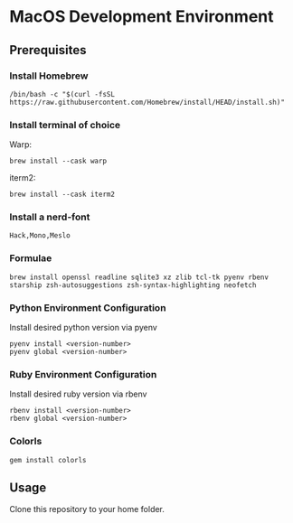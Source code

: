 # MacOS Development Environment

## Prerequisites

### Install Homebrew
```
/bin/bash -c "$(curl -fsSL https://raw.githubusercontent.com/Homebrew/install/HEAD/install.sh)"
```
### Install terminal of choice
Warp:
```
brew install --cask warp
```
iterm2:
```
brew install --cask iterm2
```

### Install a nerd-font
```Hack,Mono,Meslo```

### Formulae
```
brew install openssl readline sqlite3 xz zlib tcl-tk pyenv rbenv starship zsh-autosuggestions zsh-syntax-highlighting neofetch
```

### Python Environment Configuration
Install desired python version via pyenv
```
pyenv install <version-number>
pyenv global <version-number>
```

### Ruby Environment Configuration
Install desired ruby version via rbenv
```
rbenv install <version-number>
rbenv global <version-number>
```

### Colorls
```gem install colorls```

## Usage
Clone this repository to your home folder.
